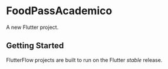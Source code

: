 # FoodPassAcademico

A new Flutter project.

## Getting Started

FlutterFlow projects are built to run on the Flutter _stable_ release.
